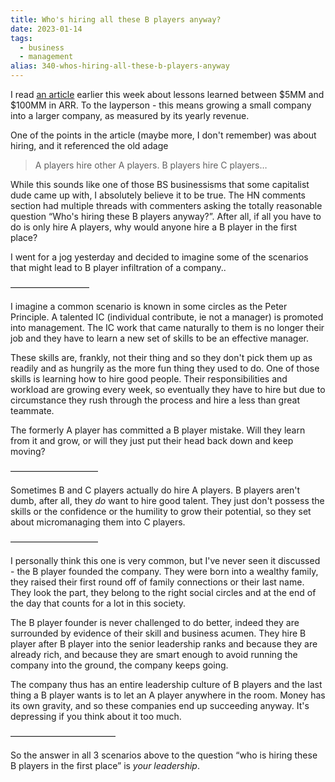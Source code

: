 ```yaml
---
title: Who's hiring all these B players anyway?
date: 2023-01-14
tags: 
  - business
  - management
alias: 340-whos-hiring-all-these-b-players-anyway
---
```


I read [an article](https://tracy.posthaven.com/part-ii-the-failure-points-from-$5m-to-$100m-in-arr) earlier this week about lessons learned between $5MM and $100MM in ARR. To the layperson - this means growing a small company into a larger company, as measured by its yearly revenue.

One of the points in the article (maybe more, I don't remember) was about hiring, and it referenced the old adage

> A players hire other A players. B players hire C players…

While this sounds like one of those BS businessisms that some capitalist dude came up with, I absolutely believe it to be true. The HN comments section had multiple threads with commenters asking the totally reasonable question “Who's hiring these B players anyway?”. After all, if all you have to do is only hire A players, why would anyone hire a B player in the first place?

I went for a jog yesterday and decided to imagine some of the scenarios that might lead to B player infiltration of a company..

—————————

I imagine a common scenario is known in some circles as the Peter Principle. A talented IC (individual contribute, ie not a manager) is promoted into management. The IC work that came naturally to them is no longer their job and they have to learn a new set of skills to be an effective manager. 

These skills are, frankly, not their thing and so they don't pick them up as readily and as hungrily as the more fun thing they used to do. One of those skills is learning how to hire good people. Their responsibilities and workload are growing every week, so eventually they have to hire but due to circumstance they rush through the process and hire a less than great teammate. 

The formerly A player has committed a B player mistake. Will they learn from it and grow, or will they just put their head back down and keep moving? 

——————————

Sometimes B and C players actually do hire A players. B players aren't dumb, after all, they _do_ want to hire good talent. They just don't possess the skills or the confidence or the humility to grow their potential, so they set about micromanaging them into C players.

——————————

I personally think this one is very common, but I've never seen it discussed - the B player founded the company. They were born into a wealthy family, they raised their first round off of family connections or their last name. They look the part, they belong to the right social circles and at the end of the day that counts for a lot in this society.

The B player founder is never challenged to do better, indeed they are surrounded by evidence of their skill and business acumen. They hire B player after B player into the senior leadership ranks and because they are already rich, and because they are smart enough to avoid running the company into the ground, the company keeps going. 

The company thus has an entire leadership culture of B players and the last thing a B player wants is to let an A player anywhere in the room. Money has its own gravity, and so these companies end up succeeding anyway. It's depressing if you think about it too much.

————————————

So the answer in all 3 scenarios above to the question “who is hiring these B players in the first place” is _your leadership_. 